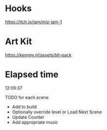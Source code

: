 # Hooks
 https://itch.io/jam/miz-jam-1

# Art Kit
 https://kenney.nl/assets/bit-pack

# Elapsed time
 12:09:37


TODO for each scene
 - Add to build
 - Optionally override level or Load Next Scene
 - Update Counter
 - Add appropriate music